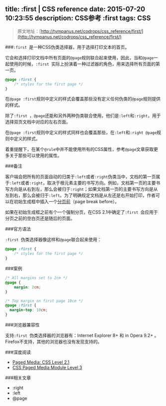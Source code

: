 title: :first | CSS reference
date: 2015-07-20 10:23:55
description: CSS参考 :first
tags: CSS
---

> 原文地址：[http://tympanus.net/codrops/css_reference/first/](http://tympanus.net/codrops/css_reference/first/)

###`:first `是一种CSS伪类选择器，用于选择打印文本的首页。

它会和选择打印文档中所有页面的`@page`规则联合起来使用，因此，当和`@page`一起使用的时候，`:first `实际上扮演着一种过滤器的角色，用来选择所有页面的第一页。

```css
@page :first {
    /* styles for the first page */
}
```

<!--more-->

在`@page :first`规则中定义的样式会覆盖那些没有定义任何伪类的`@page`规则提供的样式。

除了`:first `，`@page`还能和另外两种伪类联合使用，他们是`:left`和`:right`，用于选择双页文档中对应的左右页面。

在`@page :first`规则中定义的样式同样也会覆盖那些，在`:left`和`:right @page`规则中定义的样式。

着重提醒下，在某个`@rule`中并不能使用所有的CSS属性，参考`@page`文章获取更多关于那些可以使用的属性。

###备注

客户端会把所有的页面自动的归类于`:left`或者`:right`伪类当中，文档的第一页属于`:left`或者`:right`，取决于根元素主要的书写方向。例如，文档第一页的主要书写方向是从右到左，那么会被归于`:right`；如果文档第一页的主要书写方向是从左到右，那么会被归于`:left`。为了明确规定文档是从左还是右开始打印，作者可以在初始生成框中插入一个[分页前](http://tympanus.net/codrops/css_reference/page-break-before)（page break before）。

如果在初始生成框之前有个一个强制分页，在CSS 2.1中确定了`:first `会应用于分页之前的空白页还是随后的页面。

###官方语法

`:first `伪类选择器像这样和`@page`联合起来使用：

```css
@page :first {
    /* styles for the first page */
}
```

###案例

```css
/* All margins set to 2cm */
@page { 
    margin: 2cm; 
} 

/* Top margin on first page 10cm */
@page :first {
  margin-top: 10cm;    
}
```

###浏览器兼容性

支持`:first `伪类选择器的浏览器有：Internet Explorer 8+ 和 in Opera 9.2+ 。Firefox不支持，其他的浏览器也没有发现支持的。

###深度阅读

* [Paged Media: CSS Level 2.1](http://www.w3.org/TR/CSS2/page.html#page-selectors)
* [CSS Paged Media Module Level 3](http://dev.w3.org/csswg/css-page/#valuedef-first)

###相关文章

* :right
* :left
* @page
